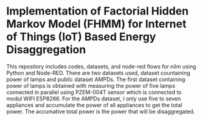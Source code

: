 # Implementation of Factorial Hidden Markov Model (FHMM) for Internet of Things (IoT) Based Energy Disaggregation

This repository includes codes, datasets, and node-red flows for nilm using Python and Node-RED. There are two datasets used, dataset countaining power of lamps and public dataset AMPDs. The first dataset containing power of lamps is obtained with measuring the power of five lamps connected in parallel using PZEM-004T sensor which is connected to modul WIFI ESP8266. For the AMPDs dataset, I only use five to seven appliances and accumulate the power of all appliances to get the total power. The accumative total power is the power that will be disaggregated.
